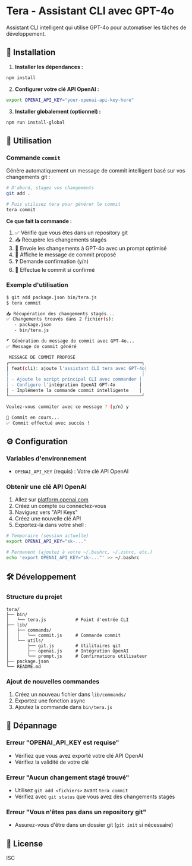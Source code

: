 # Tera - Assistant CLI avec GPT-4o

Assistant CLI intelligent qui utilise GPT-4o pour automatiser les tâches de développement.

## 🚀 Installation

1. **Installer les dépendances :**
```bash
npm install
```

2. **Configurer votre clé API OpenAI :**
```bash
export OPENAI_API_KEY="your-openai-api-key-here"
```

3. **Installer globalement (optionnel) :**
```bash
npm run install-global
```

## 🎯 Utilisation

### Commande `commit`

Génère automatiquement un message de commit intelligent basé sur vos changements git :

```bash
# D'abord, stagez vos changements
git add .

# Puis utilisez tera pour générer le commit
tera commit
```

**Ce que fait la commande :**
1. ✅ Vérifie que vous êtes dans un repository git
2. 📥 Récupère les changements stagés  
3. 🤖 Envoie les changements à GPT-4o avec un prompt optimisé
4. 📝 Affiche le message de commit proposé
5. ❓ Demande confirmation (y/n)
6. 🚀 Effectue le commit si confirmé

### Exemple d'utilisation

```bash
$ git add package.json bin/tera.js
$ tera commit

📥 Récupération des changements stagés...
✅ Changements trouvés dans 2 fichier(s):
   - package.json
   - bin/tera.js

⠋ Génération du message de commit avec GPT-4o...
✅ Message de commit généré

 MESSAGE DE COMMIT PROPOSÉ 
┌──────────────────────────────────────────────────┐
│ feat(cli): ajoute l'assistant CLI tera avec GPT-4o│
│                                                  │
│ - Ajoute le script principal CLI avec commander │
│ - Configure l'intégration OpenAI GPT-4o         │
│ - Implémente la commande commit intelligente    │
└──────────────────────────────────────────────────┘

Voulez-vous commiter avec ce message ? (y/n) y

🚀 Commit en cours...
✅ Commit effectué avec succès !
```

## ⚙️ Configuration

### Variables d'environnement

- `OPENAI_API_KEY` (requis) : Votre clé API OpenAI

### Obtenir une clé API OpenAI

1. Allez sur [platform.openai.com](https://platform.openai.com)
2. Créez un compte ou connectez-vous
3. Naviguez vers "API Keys" 
4. Créez une nouvelle clé API
5. Exportez-la dans votre shell :

```bash
# Temporaire (session actuelle)
export OPENAI_API_KEY="sk-..."

# Permanent (ajoutez à votre ~/.bashrc, ~/.zshrc, etc.)
echo 'export OPENAI_API_KEY="sk-..."' >> ~/.bashrc
```

## 🛠️ Développement

### Structure du projet

```
tera/
├── bin/
│   └── tera.js           # Point d'entrée CLI
├── lib/
│   ├── commands/
│   │   └── commit.js     # Commande commit
│   └── utils/
│       ├── git.js        # Utilitaires git
│       ├── openai.js     # Intégration OpenAI
│       └── prompt.js     # Confirmations utilisateur
├── package.json
└── README.md
```

### Ajout de nouvelles commandes

1. Créez un nouveau fichier dans `lib/commands/`
2. Exportez une fonction async
3. Ajoutez la commande dans `bin/tera.js`

## 🐛 Dépannage

### Erreur "OPENAI_API_KEY est requise"
- Vérifiez que vous avez exporté votre clé API OpenAI
- Vérifiez la validité de votre clé

### Erreur "Aucun changement stagé trouvé"
- Utilisez `git add <fichiers>` avant `tera commit`
- Vérifiez avec `git status` que vous avez des changements stagés

### Erreur "Vous n'êtes pas dans un repository git"
- Assurez-vous d'être dans un dossier git (`git init` si nécessaire)

## 📝 License

ISC 